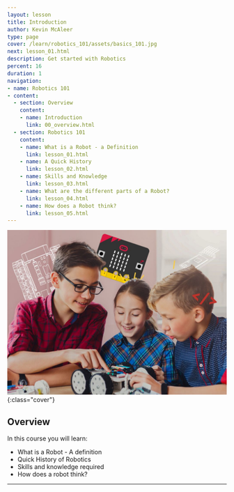 ```yaml
---
layout: lesson
title: Introduction
author: Kevin McAleer
type: page
cover: /learn/robotics_101/assets/basics_101.jpg
next: lesson_01.html
description: Get started with Robotics
percent: 16
duration: 1
navigation:
- name: Robotics 101
- content:
  - section: Overview
    content:
    - name: Introduction
      link: 00_overview.html
  - section: Robotics 101
    content:
    - name: What is a Robot - a Definition
      link: lesson_01.html
    - name: A Quick History
      link: lesson_02.html
    - name: Skills and Knowledge
      link: lesson_03.html
    - name: What are the different parts of a Robot?
      link: lesson_04.html
    - name: How does a Robot think?
      link: lesson_05.html
---
```



![Cover photo](assets/basics_101.jpg){:class="cover"}

## Overview

In this course you will learn:

* What is a Robot - A definition
* Quick History of Robotics
* Skills and knowledge required
* How does a robot think?

---
